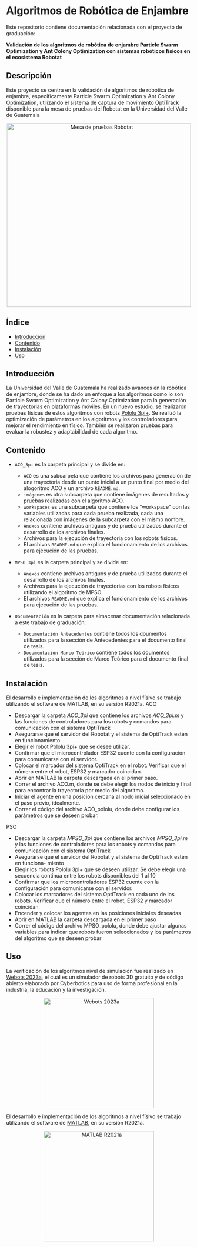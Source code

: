 # Algoritmos de Robótica de Enjambre

Este repositorio contiene documentación relacionada con el proyecto de graduación:

**Validación de los algoritmos de robótica de enjambre Particle Swarm Optimization y Ant Colony Optimization con sistemas robóticos físicos en el ecosistema Robotat**

## Descripción

Este proyecto se centra en la validación de algoritmos de robótica de enjambre, específicamente Particle Swarm Optimization y Ant Colony Optimization, utilizando el sistema de captura de movimiento OptiTrack disponible para la mesa de pruebas del Robotat en la Universidad del Valle de Guatemala

<div align="center">
<img src="https://github.com/men18023/Jonathan-Menendez-Swarm-Robotics/assets/68084833/be87a6c0-01f1-47dc-935d-0feb88acacbd" alt="Mesa de pruebas Robotat" width="500">
</div>
  
## Índice

- [Introducción](#introducción)
- [Contenido](#contenido)
- [Instalación](#instalación)
- [Uso](#uso)


## Introducción

La Universidad del Valle de Guatemala ha realizado avances en la robótica de enjambre, donde se ha dado un enfoque a los algoritmos como lo son Particle Swarm Optimization y Ant Colony Optimization para la generación de trayectorias en plataformas móviles. En un nuevo estudio, se realizaron pruebas físicas de estos algoritmos con robots [Pololu 3pi+](https://www.pololu.com/product/4975). Se realizó la optimización de parámetros en los algoritmos y los controladores para mejorar el rendimiento en físico. También se realizaron pruebas para evaluar la robustez y adaptabilidad de cada algoritmo.

## Contenido

- `ACO_3pi` es la carpeta principal y se divide en:
  - `ACO` es una subcarpeta que contiene los archivos para generación de una trayectoria desde un punto inicial a un punto final por medio del alogoritmo ACO y un archivo `README.md`.
  - `imágenes` es otra subcarpeta que contiene imágenes de resultados y pruebas realizadas con el algoritmo ACO.
  - `workspaces` es una subcarpeta que contiene los "workspace" con las variables utilizadas para cada prueba realizada, cada una relacionada con imágenes de la subcarpeta con el mismo nombre.
  - `Anexos` contiene archivos antiguos y de prueba utilizados durante el desarrollo de los archivos finales.
  - Archivos para la ejecución de trayectoria con los robots físicos.
  - El archivos `README.md` que explica el funcionamiento de los archivos para ejecución de las pruebas.
  
- `MPSO_3pi` es la carpeta principal y se divide en:
  - `Anexos` contiene archivos antiguos y de prueba utilizados durante el desarrollo de los archivos finales.
  - Archivos para la ejecución de trayectorias con los robots físicos utilizando el algoritmo de MPSO.
  - El archivos `README.md` que explica el funcionamiento de los archivos para ejecución de las pruebas.


- `Documentación` es la carpeta para almacenar documentación relacionada a este trabajo de graduación:
  - `Documentación Antecedentes` contiene todos los doumentos utilizados para la sección de Antecedentes para el documento final de tesis.
  - `Documentación Marco Teórico` contiene todos los doumentos utilizados para la sección de Marco Teórico para el documento final de tesis.
  
## Instalación
El desarrollo e implementación de los algoritmos a nivel físivo se trabajo utilizando el software de MATLAB, en su versión R2021a. 
ACO
- Descargar la carpeta *ACO_3pi* que contiene los archivos *ACO_3pi.m* y las funciones de controladores para los robots y comandos para comunicación con el sistema
OptiTrack
- Asegurarse que el servidor del Robotat y el sistema de OptiTrack estén en funcionamiento
- Elegir el robot Pololu 3pi+ que se desee utilizar.
- Confirmar que el microcontrolador ESP32 cuente con la configuración para comunicarse con el servidor.
- Colocar el marcador del sistema OptiTrack en el robot. Verificar que el número entre el robot, ESP32 y marcador coincidan.
- Abrir en MATLAB la carpeta descargada en el primer paso.
- Correr el archivo ACO.m, donde se debe elegir los nodos de inicio y final para encontrar la trayectoria por medio del algoritmo.
- Iniciar el agente en una posición cercana al nodo inicial seleccionado en el paso previo, idealmente.
- Correr el código del archivo ACO_pololu, donde debe configurar los parámetros que se deseen probar.

PSO
- Descargar la carpeta *MPSO_3pi* que contiene los archivos *MPSO_3pi.m* y las funciones de controladores para los robots y comandos para comunicación con el sistema
OptiTrack
- Asegurarse que el servidor del Robotat y el sistema de OptiTrack estén en funciona-
miento
- Elegir los robots Pololu 3pi+ que se deseen utilizar. Se debe elegir una secuencia continua entre los robots disponibles del 1 al 10
- Confirmar que los microcontroladores ESP32 cuente con la configuración para comunicarse con el servidor.
- Colocar los marcadores del sistema OptiTrack en cada uno de los robots. Verificar que el número entre el robot, ESP32 y marcador coincidan
- Encender y colocar los agentes en las posiciones iniciales deseadas
- Abrir en MATLAB la carpeta descargada en el primer paso
- Correr el código del archivo MPSO_pololu, donde debe ajustar algunas variables para indicar que robots fueron seleccionados y los parámetros del algoritmo que se deseen
probar


## Uso
La verificación de los algoritmos nivel de simulación fue realizado en [Webots 2023a](https://cyberbotics.com/#download), el cuál es un simulador de robots 3D gratuito y de código abierto elaborado por Cyberbotics para uso de forma profesional en la industria, la educación y la investigación.

<div align="center">
<img src="https://github.com/men18023/Jonathan-Menendez-Swarm-Robotics/assets/68084833/18c4fc58-bb0d-4c68-9e0a-707e45dba896" alt="Webots 2023a" width="300">
</div>

El desarrollo e implementación de los algoritmos a nivel físivo se trabajo utilizando el software de [MATLAB](https://www.mathworks.com/products.html?s_tid=gn_ps), en su versión R2021a. 

<div align="center">
<img src="https://github.com/men18023/Jonathan-Menendez-Swarm-Robotics/assets/68084833/b3ea0e13-b650-4bba-912e-b29539bdbee8" alt="MATLAB R2021a" width="300">
</div>


